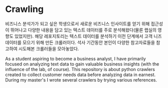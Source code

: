 # Crawling

비즈니스 분석가가 되고 싶은 학생으로서 새로운 비즈니스 인사이트를 얻기 위해 접근성이 뛰어나고 다양한 내용을 담고 있는 텍스트 데이터를 주로 분석해왔다(물론 랩실의 영향도 있었지만). 해당 레포지토리는 텍스트 데이터를 분석하기 이전 단계에서 고객 니즈 데이터를 모으기 위해 만든 크롤러이다.
석사 기간동안 본인이 다양한 참고자료들을 참고하여 시도해본 크롤러들을 모아놓았다. 

As a student aspiring to become a business analyst, I have primarily focused on analyzing text data to gain valuable business insights (with the influence of the lab, of course). This repository is about python crawlers created to collect customer needs data before analyzing data in earnest. During my master's I wrote several crawlers by trying various references.

